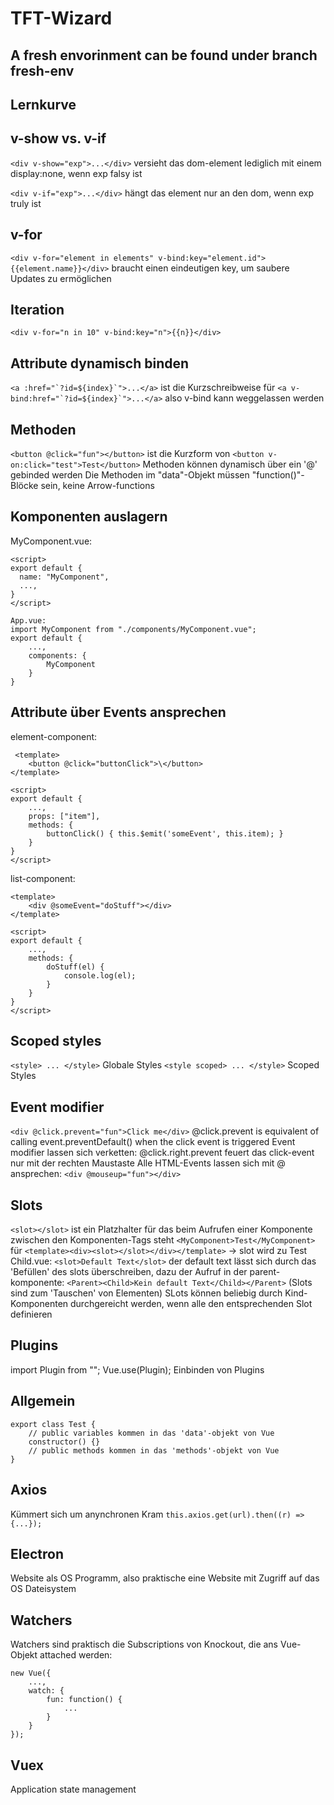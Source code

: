 # TFT-Wizard

## A fresh envorinment can be found under branch fresh-env

## Lernkurve

## v-show vs. v-if

```<div v-show="exp">...</div>``` versieht das dom-element lediglich mit einem display:none, wenn exp falsy ist

```<div v-if="exp">...</div>``` hängt das element nur an den dom, wenn exp truly ist

## v-for

```<div v-for="element in elements" v-bind:key="element.id">{{element.name}}</div>``` braucht einen eindeutigen key, um saubere Updates zu ermöglichen

## Iteration

```<div v-for="n in 10" v-bind:key="n">{{n}}</div>```

## Attribute dynamisch binden

```<a :href="`?id=${index}`">...</a>``` ist die Kurzschreibweise für ```<a v-bind:href="`?id=${index}`">...</a>``` also v-bind kann weggelassen werden

## Methoden

```<button @click="fun"></button>``` ist die Kurzform von ```<button v-on:click="test">Test</button>``` Methoden können dynamisch über ein '@' gebinded werden
Die Methoden im "data"-Objekt müssen "function()"-Blöcke sein, keine Arrow-functions

## Komponenten auslagern

MyComponent.vue:

```
<script>
export default {
  name: "MyComponent",
  ...,
}
</script>

App.vue:
import MyComponent from "./components/MyComponent.vue";
export default {
    ...,
    components: {
        MyComponent
    }
}
```

## Attribute über Events ansprechen

element-component:
```
 <template>
    <button @click="buttonClick">\</button>
</template>

<script>
export default {
    ...,
    props: ["item"],
    methods: {
        buttonClick() { this.$emit('someEvent', this.item); }
    }
}
</script>
```

list-component:
```
<template>
    <div @someEvent="doStuff"></div>
</template>

<script>
export default {
    ...,
    methods: {
        doStuff(el) { 
            console.log(el);
        }
    }
}
</script>
```

## Scoped styles

```<style> ... </style>``` Globale Styles
```<style scoped> ... </style>``` Scoped Styles

## Event modifier

```<div @click.prevent="fun">Click me</div>``` @click.prevent is equivalent of calling event.preventDefault() when the click event is triggered
Event modifier lassen sich verketten: @click.right.prevent feuert das click-event nur mit der rechten Maustaste
Alle HTML-Events lassen sich mit @ ansprechen: ```<div @mouseup="fun"></div>```

## Slots

```<slot></slot>``` ist ein Platzhalter für das beim Aufrufen einer Komponente zwischen den Komponenten-Tags steht
```<MyComponent>Test</MyComponent>``` für ```<template><div><slot></slot></div></template>``` -> slot wird zu Test
Child.vue: ```<slot>Default Text</slot>``` der default text lässt sich durch das 'Befüllen' des slots überschreiben, dazu
der Aufruf in der parent-komponente: ```<Parent><Child>Kein default Text</Child></Parent>``` (Slots sind zum 'Tauschen' von Elementen)
SLots können beliebig durch Kind-Komponenten durchgereicht werden, wenn alle den entsprechenden Slot definieren

## Plugins

import Plugin from ""; Vue.use(Plugin); Einbinden von Plugins

## Allgemein

```
export class Test {
    // public variables kommen in das 'data'-objekt von Vue
    constructor() {}
    // public methods kommen in das 'methods'-objekt von Vue
}
```

## Axios

Kümmert sich um anynchronen Kram
```this.axios.get(url).then((r) => {...});```

## Electron

Website als OS Programm, also praktische eine Website mit Zugriff auf das OS Dateisystem

## Watchers

Watchers sind praktisch die Subscriptions von Knockout, die ans Vue-Objekt attached werden:
```
new Vue({
    ...,
    watch: {
        fun: function() {
            ...
        }
    }
});
```

## Vuex
Application state management
```

```